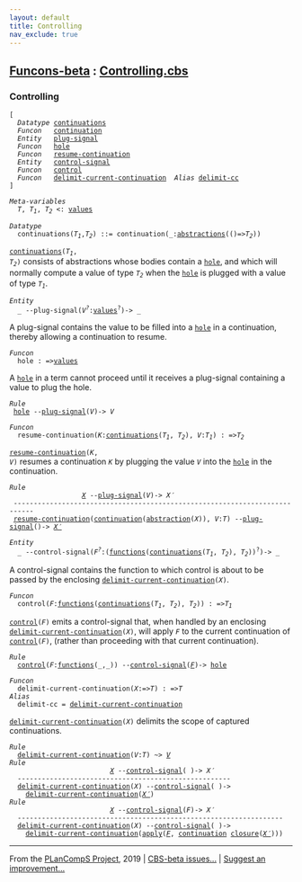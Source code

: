 ```yaml
---
layout: default
title: Controlling
nav_exclude: true
---
```


[Funcons-beta] : [Controlling.cbs]
-----------------------------

### Controlling

<div class="highlighter-rouge"><pre class="highlight"><code>[
  <i class="keyword">Datatype</i> <span class="name"><a href="#Name_continuations">continuations</a></span>
  <i class="keyword">Funcon</i>   <span class="name"><a href="#Name_continuation">continuation</a></span>
  <i class="keyword">Entity</i>   <span class="name"><a href="#Name_plug-signal">plug-signal</a></span>
  <i class="keyword">Funcon</i>   <span class="name"><a href="#Name_hole">hole</a></span>
  <i class="keyword">Funcon</i>   <span class="name"><a href="#Name_resume-continuation">resume-continuation</a></span>
  <i class="keyword">Entity</i>   <span class="name"><a href="#Name_control-signal">control-signal</a></span>
  <i class="keyword">Funcon</i>   <span class="name"><a href="#Name_control">control</a></span>
  <i class="keyword">Funcon</i>   <span class="name"><a href="#Name_delimit-current-continuation">delimit-current-continuation</a></span>  <i class="keyword">Alias</i> <span class="name"><a href="#Name_delimit-cc">delimit-cc</a></span>
]</code></pre></div>


<div class="highlighter-rouge"><pre class="highlight"><code><i class="keyword">Meta-variables</i>
  <span id="PartVariable_T"><i class="var">T</i></span>, <span id="PartVariable_T1"><i class="var">T<sub class="sub">1</sub></i></span>, <span id="PartVariable_T2"><i class="var">T<sub class="sub">2</sub></i></span> <: <span class="name"><a href="../../../Values/Value-Types/index.html#Name_values">values</a></span></code></pre></div>


<div class="highlighter-rouge"><pre class="highlight"><code><i class="keyword">Datatype</i>
  <span class="name"><span id="Name_continuations">continuations</span></span>(<span id="Variable77_T1"><i class="var">T<sub class="sub">1</sub></i></span>,<span id="Variable84_T2"><i class="var">T<sub class="sub">2</sub></i></span>) ::= <span id="Name_continuation">continuation</span>(_:<span class="name"><a href="../../../Values/Abstraction/Generic/index.html#Name_abstractions">abstractions</a></span>(()=><span id="Variable108_T2"><i class="var">T<sub class="sub">2</sub></i></span>))</code></pre></div>


  <code><span class="name"><a href="#Name_continuations">continuations</a></span>(<i class="var">T<sub class="sub">1</sub></i>, <i class="var">T<sub class="sub">2</sub></i>)</code> consists of abstractions whose bodies contain a <code><span class="name"><a href="#Name_hole">hole</a></span></code>,
  and which will normally compute a value of type <code><i class="var">T<sub class="sub">2</sub></i></code> when the <code><span class="name"><a href="#Name_hole">hole</a></span></code> is plugged
  with a value of type <code><i class="var">T<sub class="sub">1</sub></i></code>.


<div class="highlighter-rouge"><pre class="highlight"><code><i class="keyword">Entity</i>
  _ --<span class="ent-name"><span id="Name_plug-signal">plug-signal</span></span>(<i class="var">V<sup class="sup">?</sup></i>:<span class="name"><a href="../../../Values/Value-Types/index.html#Name_values">values</a></span><sup class="sup">?</sup>)-> _</code></pre></div>


   A plug-signal contains the value to be filled into a <code><span class="name"><a href="#Name_hole">hole</a></span></code> in a continuation,
   thereby allowing a continuation to resume.


 <div class="highlighter-rouge"><pre class="highlight"><code><i class="keyword">Funcon</i>
  <span class="name"><span id="Name_hole">hole</span></span> : =><span class="name"><a href="../../../Values/Value-Types/index.html#Name_values">values</a></span></code></pre></div>

  A <code><span class="name"><a href="#Name_hole">hole</a></span></code> in a term cannot proceed until it receives a plug-signal
  containing a value to plug the hole.

<div class="highlighter-rouge"><pre class="highlight"><code><i class="keyword">Rule</i>
 <span class="name"><a href="#Name_hole">hole</a></span> --<span class="ent-name"><a href="#Name_plug-signal">plug-signal</a></span>(<i class="var">V</i>)-> <i class="var">V</i></code></pre></div>


<div class="highlighter-rouge"><pre class="highlight"><code><i class="keyword">Funcon</i>
  <span class="name"><span id="Name_resume-continuation">resume-continuation</span></span>(<span id="Variable304_K"><i class="var">K</i></span>:<span class="name"><a href="#Name_continuations">continuations</a></span>(<span id="Variable310_T1"><i class="var">T<sub class="sub">1</sub></i></span>, <span id="Variable316_T2"><i class="var">T<sub class="sub">2</sub></i></span>), <span id="Variable331_V"><i class="var">V</i></span>:<span id="Variable336_T1"><i class="var">T<sub class="sub">1</sub></i></span>) : =><span id="Variable352_T2"><i class="var">T<sub class="sub">2</sub></i></span></code></pre></div>

 <code><span class="name"><a href="#Name_resume-continuation">resume-continuation</a></span>(<i class="var">K</i>, <i class="var">V</i>)</code> resumes a continuation <code><i class="var">K</i></code> by plugging the value
 <code><i class="var">V</i></code> into the <code><span class="name"><a href="#Name_hole">hole</a></span></code> in the continuation.

<div class="highlighter-rouge"><pre class="highlight"><code><i class="keyword">Rule</i>
                  <a href="#Variable469_X"><i class="var">X</i></a> --<span class="ent-name"><a href="#Name_plug-signal">plug-signal</a></span>(<span id="Variable437_V"><i class="var">V</i></span>)-> <span id="Variable454_X'"><i class="var">X&prime;</i></span>
 ---------------------------------------------------------------------------
 <span class="name"><a href="#Name_resume-continuation">resume-continuation</a></span>(<span class="name"><a href="#Name_continuation">continuation</a></span>(<span class="name"><a href="../../../Values/Abstraction/Generic/index.html#Name_abstraction">abstraction</a></span>(<span id="Variable469_X"><i class="var">X</i></span>)), <span id="Variable486_V"><i class="var">V</i></span>:<i class="var">T</i>) --<span class="ent-name"><a href="#Name_plug-signal">plug-signal</a></span>()-> <a href="#Variable454_X'"><i class="var">X&prime;</i></a></code></pre></div>



<div class="highlighter-rouge"><pre class="highlight"><code><i class="keyword">Entity</i>
  _ --<span class="ent-name"><span id="Name_control-signal">control-signal</span></span>(<i class="var">F<sup class="sup">?</sup></i>:(<span class="name"><a href="../../../Values/Abstraction/Functions/index.html#Name_functions">functions</a></span>(<span class="name"><a href="#Name_continuations">continuations</a></span>(<i class="var">T<sub class="sub">1</sub></i>, <i class="var">T<sub class="sub">2</sub></i>), <i class="var">T<sub class="sub">2</sub></i>))<sup class="sup">?</sup>)-> _</code></pre></div>


   A control-signal contains the function to which control is about to be passed
   by the enclosing <code><span class="name"><a href="#Name_delimit-current-continuation">delimit-current-continuation</a></span>(<i class="var">X</i>)</code>.


<div class="highlighter-rouge"><pre class="highlight"><code><i class="keyword">Funcon</i>
  <span class="name"><span id="Name_control">control</span></span>(<span id="Variable606_F"><i class="var">F</i></span>:<span class="name"><a href="../../../Values/Abstraction/Functions/index.html#Name_functions">functions</a></span>(<span class="name"><a href="#Name_continuations">continuations</a></span>(<span id="Variable613_T1"><i class="var">T<sub class="sub">1</sub></i></span>, <span id="Variable619_T2"><i class="var">T<sub class="sub">2</sub></i></span>), <span id="Variable632_T2"><i class="var">T<sub class="sub">2</sub></i></span>)) : =><span id="Variable654_T1"><i class="var">T<sub class="sub">1</sub></i></span></code></pre></div>

  <code><span class="name"><a href="#Name_control">control</a></span>(<i class="var">F</i>)</code> emits a control-signal that, when handled by an enclosing
  <code><span class="name"><a href="#Name_delimit-current-continuation">delimit-current-continuation</a></span>(<i class="var">X</i>)</code>, will apply <code><i class="var">F</i></code> to the current continuation of
  <code><span class="name"><a href="#Name_control">control</a></span>(<i class="var">F</i>)</code>, (rather than proceeding with that current continuation).

<div class="highlighter-rouge"><pre class="highlight"><code><i class="keyword">Rule</i>
  <span class="name"><a href="#Name_control">control</a></span>(<span id="Variable743_F"><i class="var">F</i></span>:<span class="name"><a href="../../../Values/Abstraction/Functions/index.html#Name_functions">functions</a></span>(_,_)) --<span class="ent-name"><a href="#Name_control-signal">control-signal</a></span>(<a href="#Variable743_F"><i class="var">F</i></a>)-> <span class="name"><a href="#Name_hole">hole</a></span></code></pre></div>

<div class="highlighter-rouge"><pre class="highlight"><code><i class="keyword">Funcon</i>
  <span class="name"><span id="Name_delimit-current-continuation">delimit-current-continuation</span></span>(<span id="Variable797_X"><i class="var">X</i></span>:=><span id="Variable802_T"><i class="var">T</i></span>) : =><span id="Variable817_T"><i class="var">T</i></span>
<i class="keyword">Alias</i>
  <span class="name"><span id="Name_delimit-cc">delimit-cc</span></span> = <span class="name"><a href="#Name_delimit-current-continuation">delimit-current-continuation</a></span></code></pre></div>


  <code><span class="name"><a href="#Name_delimit-current-continuation">delimit-current-continuation</a></span>(<i class="var">X</i>)</code> delimits the scope of captured continuations.

<div class="highlighter-rouge"><pre class="highlight"><code><i class="keyword">Rule</i>
  <span class="name"><a href="#Name_delimit-current-continuation">delimit-current-continuation</a></span>(<span id="Variable855_V"><i class="var">V</i></span>:<i class="var">T</i>) ~> <a href="#Variable855_V"><i class="var">V</i></a>
<i class="keyword">Rule</i>
                         <a href="#Variable913_X"><i class="var">X</i></a> --<span class="ent-name"><a href="#Name_control-signal">control-signal</a></span>( )-> <span id="Variable900_X'"><i class="var">X&prime;</i></span>
  -----------------------------------------------------
  <span class="name"><a href="#Name_delimit-current-continuation">delimit-current-continuation</a></span>(<span id="Variable913_X"><i class="var">X</i></span>) --<span class="ent-name"><a href="#Name_control-signal">control-signal</a></span>( )->
    <span class="name"><a href="#Name_delimit-current-continuation">delimit-current-continuation</a></span>(<a href="#Variable900_X'"><i class="var">X&prime;</i></a>)
<i class="keyword">Rule</i>
                         <a href="#Variable993_X"><i class="var">X</i></a> --<span class="ent-name"><a href="#Name_control-signal">control-signal</a></span>(<span id="Variable963_F"><i class="var">F</i></span>)-> <span id="Variable980_X'"><i class="var">X&prime;</i></span>
  ------------------------------------------------------------------
  <span class="name"><a href="#Name_delimit-current-continuation">delimit-current-continuation</a></span>(<span id="Variable993_X"><i class="var">X</i></span>) --<span class="ent-name"><a href="#Name_control-signal">control-signal</a></span>( )->
    <span class="name"><a href="#Name_delimit-current-continuation">delimit-current-continuation</a></span>(<span class="name"><a href="../../../Values/Abstraction/Functions/index.html#Name_apply">apply</a></span>(<a href="#Variable963_F"><i class="var">F</i></a>, <span class="name"><a href="#Name_continuation">continuation</a></span> <span class="name"><a href="../../../Values/Abstraction/Generic/index.html#Name_closure">closure</a></span>(<a href="#Variable980_X'"><i class="var">X&prime;</i></a>)))</code></pre></div>



____

From the [PLanCompS Project], 2019 | [CBS-beta issues...] | [Suggest an improvement...]

[Controlling.cbs]: Controlling.cbs 
  "CBS SOURCE FILE"
[Funcons-beta]: /CBS-beta/docs/Funcons-beta
 "FUNCONS-BETA"
[Unstable-Funcons-beta]: /CBS-beta/docs/Unstable-Funcons-beta
  "UNSTABLE-FUNCONS-BETA"
[Languages-beta]: /CBS-beta/docs/Languages-beta
  "LANGUAGES-BETA"
[Unstable-Languages-beta]: /CBS-beta/docs/Unstable-Languages-beta
  "UNSTABLE-LANGUAGES-BETA"
[CBS-beta]: /CBS-beta "CBS-BETA"
[PLanCompS Project]: http://plancomps.org
  "PROGRAMMING LANGUAGE COMPONENTS AND SPECIFICATIONS PROJECT HOME PAGE"
[CBS-beta issues...]: https://github.com/plancomps/plancomps.github.io/issues
  "CBS-BETA ISSUE REPORTS ON GITHUB"
[Suggest an improvement...]: mailto:plancomps@gmail.com?Subject=CBS-beta%20-%20comment&Body=Re%3A%20CBS-beta%20specification%20at%20Computations/Abnormal/Controlling/Controlling.cbs%0A%0AComment/Query/Issue/Suggestion%3A%0A%0A%0ASignature%3A%0A 
  "GENERATE AN EMAIL TEMPLATE"
